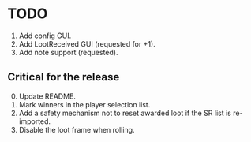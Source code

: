 # TODO

1. Add config GUI.
2. Add LootReceived GUI (requested for +1).
3. Add note support (requested).


## Critical for the release

0. Update README.
1. Mark winners in the player selection list.
2. Add a safety mechanism not to reset awarded loot if the SR list is re-imported.
3. Disable the loot frame when rolling.

